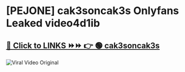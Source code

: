 
 # [PEJONE] cak3soncak3s Onlyfans Leaked video4d1ib

## <h2><a href="https://clipsfans.com/cak3soncak3s&ref=git">🔗 Click to LINKS ⏩⏩ 👉 🟢 cak3soncak3s </a></h2>

<a href="https://clipsfans.com/cak3soncak3s&ref=git" rel="nofollow" data-target="animated-image.originalLink"><img src="https://i.ibb.co.com/xMMVF88/686577567.gif" alt="Viral Video Original" style="max-width: 100%; display: inline-block;" data-target="animated-image.originalImage"></a>

